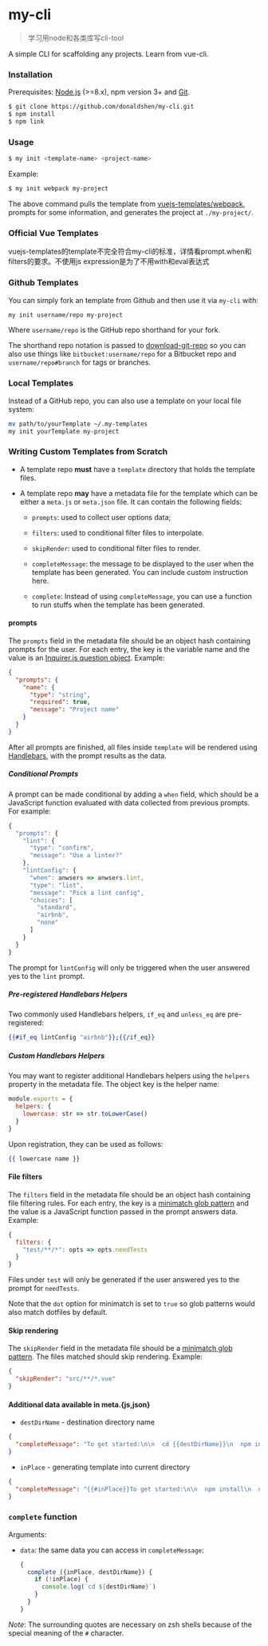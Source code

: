 # my-cli
> 学习用node和各类库写cli-tool

A simple CLI for scaffolding any projects. Learn from vue-cli.

### Installation

Prerequisites: [Node.js](https://nodejs.org/en/) (>=8.x), npm version 3+ and [Git](https://git-scm.com/).

``` bash
$ git clone https://github.com/donaldshen/my-cli.git
$ npm install
$ npm link
```

### Usage

``` bash
$ my init <template-name> <project-name>
```

Example:

``` bash
$ my init webpack my-project
```

The above command pulls the template from [vuejs-templates/webpack](https://github.com/vuejs-templates/webpack), prompts for some information, and generates the project at `./my-project/`.

### Official Vue Templates

vuejs-templates的template不完全符合my-cli的标准，详情看prompt.when和filters的要求。不使用js expression是为了不用with和eval表达式

### Github Templates

You can simply fork an template from Github and then use it via `my-cli` with:

``` bash
my init username/repo my-project
```

Where `username/repo` is the GitHub repo shorthand for your fork.

The shorthand repo notation is passed to [download-git-repo](https://github.com/flipxfx/download-git-repo) so you can also use things like `bitbucket:username/repo` for a Bitbucket repo and `username/repo#branch` for tags or branches.

### Local Templates

Instead of a GitHub repo, you can also use a template on your local file system:

``` bash
mv path/to/yourTemplate ~/.my-templates
my init yourTemplate my-project
```

### Writing Custom Templates from Scratch

- A template repo **must** have a `template` directory that holds the template files.

- A template repo **may** have a metadata file for the template which can be either a `meta.js` or `meta.json` file. It can contain the following fields:

  - `prompts`: used to collect user options data;

  - `filters`: used to conditional filter files to interpolate.

  - `skipRender`: used to conditional filter files to render.

  - `completeMessage`: the message to be displayed to the user when the template has been generated. You can include custom instruction here.

  - `complete`: Instead of using `completeMessage`, you can use a function to run stuffs when the template has been generated.

#### prompts

The `prompts` field in the metadata file should be an object hash containing prompts for the user. For each entry, the key is the variable name and the value is an [Inquirer.js question object](https://github.com/SBoudrias/Inquirer.js/#question). Example:

``` json
{
  "prompts": {
    "name": {
      "type": "string",
      "required": true,
      "message": "Project name"
    }
  }
}
```

After all prompts are finished, all files inside `template` will be rendered using [Handlebars](http://handlebarsjs.com/), with the prompt results as the data.

##### Conditional Prompts

A prompt can be made conditional by adding a `when` field, which should be a JavaScript function evaluated with data collected from previous prompts. For example:

``` js
{
  "prompts": {
    "lint": {
      "type": "confirm",
      "message": "Use a linter?"
    },
    "lintConfig": {
      "when": anwsers => anwsers.lint,
      "type": "list",
      "message": "Pick a lint config",
      "choices": [
        "standard",
        "airbnb",
        "none"
      ]
    }
  }
}
```

The prompt for `lintConfig` will only be triggered when the user answered yes to the `lint` prompt.

##### Pre-registered Handlebars Helpers

Two commonly used Handlebars helpers, `if_eq` and `unless_eq` are pre-registered:

``` handlebars
{{#if_eq lintConfig "airbnb"}};{{/if_eq}}
```

##### Custom Handlebars Helpers

You may want to register additional Handlebars helpers using the `helpers` property in the metadata file. The object key is the helper name:

``` js
module.exports = {
  helpers: {
    lowercase: str => str.toLowerCase()
  }
}
```

Upon registration, they can be used as follows:

``` handlebars
{{ lowercase name }}
```

#### File filters

The `filters` field in the metadata file should be an object hash containing file filtering rules. For each entry, the key is a [minimatch glob pattern](https://github.com/isaacs/minimatch) and the value is a JavaScript function passed in the prompt answers data. Example:

``` js
{
  filters: {
    "test/**/*": opts => opts.needTests
  }
}
```

Files under `test` will only be generated if the user answered yes to the prompt for `needTests`.

Note that the `dot` option for minimatch is set to `true` so glob patterns would also match dotfiles by default.

#### Skip rendering

The `skipRender` field in the metadata file should be a [minimatch glob pattern](https://github.com/isaacs/minimatch). The files matched should skip rendering. Example:

``` json
{
  "skipRender": "src/**/*.vue"
}
```


#### Additional data available in meta.{js,json}

- `destDirName` - destination directory name

```json
{
  "completeMessage": "To get started:\n\n  cd {{destDirName}}\n  npm install\n  npm run dev"
}
```

- `inPlace` - generating template into current directory

```json
{
  "completeMessage": "{{#inPlace}}To get started:\n\n  npm install\n  npm run dev.{{else}}To get started:\n\n  cd {{destDirName}}\n  npm install\n  npm run dev.{{/inPlace}}"
}
```

### `complete` function

Arguments:

- `data`: the same data you can access in `completeMessage`:
  ```js
  {
    complete ({inPlace, destDirName}) {
      if (!inPlace) {
        console.log(`cd ${destDirName}`)
      }
    }
  }
  ```


_Note_: The surrounding quotes are necessary on zsh shells because of the special meaning of the `#` character.
